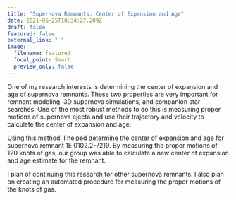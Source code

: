 ```yaml
---
title: "Supernova Remnants: Center of Expansion and Age"
date: 2021-06-25T18:34:27.209Z
draft: false
featured: false
external_link: " "
image:
  filename: featured
  focal_point: Smart
  preview_only: false
---
```

One of my research interests is determining the center of expansion and age of supernova remnants. These two properties are very important for remnant modeling, 3D supernova simulations, and companion star searches. One of the most robust methods to do this is measuring proper motions of supernova ejecta and use their trajectory and velocity to calculate the center of expansion and age.

Using this method, I helped determine the center of expansion and age for supernova remnant 1E 0102.2-7219. By measuring the proper motions of 120 knots of gas, our group was able to calculate a new center of expansion and age estimate for the remnant.

I plan of continuing this research for other supernova remnants. I also plan on creating an automated procedure for measuring the proper motions of the knots of gas. 